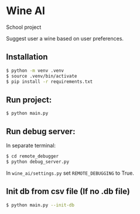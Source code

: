 # Wine AI

School project

Suggest user a wine based on user preferences.

## Installation

```bash
$ python -m venv .venv
$ source .venv/bin/activate
$ pip install -r requirements.txt
```

## Run project:

```
$ python main.py
```

## Run debug server:

In separate terminal:
```bash
$ cd remote_debugger
$ python debug_server.py
```
In `wine_ai/settings.py` set `REMOTE_DEBUGGING` to True.

## Init db from csv file (If no .db file)

```bash
$ python main.py --init-db
```
